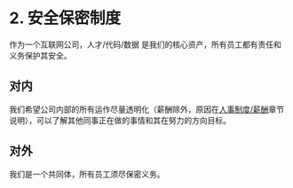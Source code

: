 # 2. 安全保密制度

作为一个互联网公司，人才/代码/数据 是我们的核心资产，所有员工都有责任和义务保护其安全。

## 对内

我们希望公司内部的所有运作尽量透明化（薪酬除外，原因在[人事制度/薪酬](/3.-ren-shi-zhi-du/xin-chou.html)章节说明），可以了解其他同事正在做的事情和其在努力的方向目标。

## 对外

我们是一个共同体，所有员工须尽保密义务。
